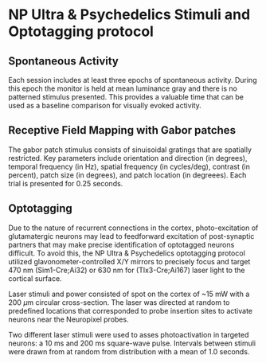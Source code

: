 # NP Ultra & Psychedelics Stimuli and Optotagging protocol

## Spontaneous Activity
Each session includes at least three epochs of spontaneous activity. During this epoch the monitor is held at mean luminance gray and there is no patterned stimulus presented. This provides a valuable time that can be used as a baseline comparison for visually evoked activity.

## Receptive Field Mapping with Gabor patches
The gabor patch stimulus consists of sinuisoidal gratings that are spatially restricted. Key parameters include orientation and direction (in degrees), temporal frequency (in Hz), spatial frequency (in cycles/deg), contrast (in percent), patch size (in degrees), and patch location (in degreees). Each trial is presented for 0.25 seconds.

## Optotagging
Due to the nature of recurrent connections in the cortex, photo-excitation of glutamatergic neurons may lead to feedforward excitation of post-synaptic partners that may make precise identification of optotagged neurons difficult. To avoid this, the NP Ultra & Psychedelics optotagging protocol utilized glavonometer-controlled X/Y mirrors to precisely focus and target 470 nm (Sim1-Cre;Ai32) or 630 nm for (Tlx3-Cre;Ai167) laser light to the cortical surface. 

Laser stimuli and power consisted of spot on the cortex of ~15 mW with a 200 $\mu$m circular cross-section. The laser was directed at random to predefined locations that corresponded to probe insertion sites to activate neurons near the Neuropixel probes. 

Two different laser stimuli were used to asses photoactivation in targeted neurons: a 10 ms and 200 ms square-wave pulse. Intervals between stimuli were drawn from at random from distribution with a mean of 1.0 seconds.  